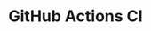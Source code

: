 # GitHub Actions CI

























































































































































































































































































































































































































































































































































































































































































































































































































































































































































































































































































































































































































































































































































































































































































































































































































































































































































































































































































































































































































































































































































































































































































































































































































































































































































































































































































































































































































































































































































































































































































































































































































































































































































































































































































































































































































































































































































































































































